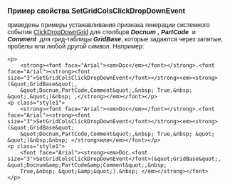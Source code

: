 ﻿<html>
<head>
<title>SetGridColsClickDropDownEvent</title>
    <style type="text/css">
        .style1
        {
            font-family: Arial;
        }
    </style>
</head>

<body>

<p><font face="Arial"><strong><font size="3">Пример свойства 
    SetGridColsClickDropDownEvent</font></strong></font></p>

<p><font face="Arial">приведены примеры устанавливания признака генерации системного 
    события <a href="../../ScriptProcs/ClickDropDownGrid.html">ClickDropDownGrid</a> 
    для столбцов <strong><em>Docnum</em></strong> <strong><em>, 
        PartCode </em></strong>&nbsp;и <strong><em>Comment&nbsp;&nbsp;</em></strong>для<strong><em> </em></strong>
    грид-таблицы <strong><em>GridBase</em></strong>, которые задаются через запятые, 
    пробелы или любой другой символ. Например:<br>
</font></p>

    <p>
        <strong><font face="Arial"><em>Doc</em></font></strong>.<font face="Arial"><strong><font size="3">SetGridColsClickDropDownEvent</font></strong><em><strong>(&quot;GridBase&quot;, 
        &quot;Docnum,PartCode,Comment&quot;,&nbsp; True,&nbsp; &quot;,&quot;)&nbsp; ,</strong></em></font></p>
    <p class="style1">
        <strong><font face="Arial"><em>Doc</em></font></strong>.<font face="Arial"><strong><font size="3">SetGridColsClickDropDownEvent</font></strong><em><strong>(&quot;GridBase&quot; 
        &quot;Docnum,PartCode,Comment&quot;,&nbsp; True,&nbsp; &quot; &quot;)&nbsp;&nbsp; </strong>или</em></font></p>
    <p class="style1">
        <font face="Arial"><strong><em>Doc.<font size="3">SetGridColsClickDropDownEvent</font>(&quot;GridBase&quot;, &quot;Docnum&amp;PartCode&amp;Comment&quot;,&nbsp; 
        True,&nbsp; &quot;&amp;&quot;).&nbsp; </em></strong></font>
    </p>
</body>
</html>
